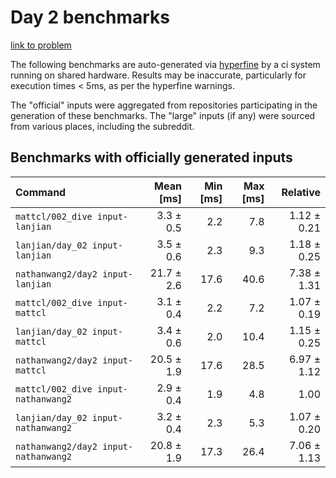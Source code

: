 # Day 2 benchmarks

[link to problem](http://adventofcode.com/2021/day/2)

The following benchmarks are auto-generated via [hyperfine](https://github.com/sharkdp/hyperfine) by a ci system running on shared hardware. Results may be inaccurate, particularly for execution times < 5ms, as per the hyperfine warnings.

The "official" inputs were aggregated from repositories participating in the generation of these benchmarks. The "large" inputs (if any) were sourced from various places, including the subreddit.

## Benchmarks with officially generated inputs
| Command | Mean [ms] | Min [ms] | Max [ms] | Relative |
|:---|---:|---:|---:|---:|
| `mattcl/002_dive input-lanjian` | 3.3 ± 0.5 | 2.2 | 7.8 | 1.12 ± 0.21 |
| `lanjian/day_02 input-lanjian` | 3.5 ± 0.6 | 2.3 | 9.3 | 1.18 ± 0.25 |
| `nathanwang2/day2 input-lanjian` | 21.7 ± 2.6 | 17.6 | 40.6 | 7.38 ± 1.31 |
| `mattcl/002_dive input-mattcl` | 3.1 ± 0.4 | 2.2 | 7.2 | 1.07 ± 0.19 |
| `lanjian/day_02 input-mattcl` | 3.4 ± 0.6 | 2.0 | 10.4 | 1.15 ± 0.25 |
| `nathanwang2/day2 input-mattcl` | 20.5 ± 1.9 | 17.6 | 28.5 | 6.97 ± 1.12 |
| `mattcl/002_dive input-nathanwang2` | 2.9 ± 0.4 | 1.9 | 4.8 | 1.00 |
| `lanjian/day_02 input-nathanwang2` | 3.2 ± 0.4 | 2.3 | 5.3 | 1.07 ± 0.20 |
| `nathanwang2/day2 input-nathanwang2` | 20.8 ± 1.9 | 17.3 | 26.4 | 7.06 ± 1.13 |
